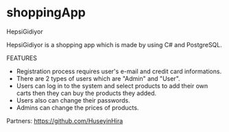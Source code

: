 # shoppingApp

HepsiGidiyor

HepsiGidiyor is a shopping app which is made by using C# and PostgreSQL.

FEATURES
- Registration process requires user's e-mail and credit card informations.
- There are 2 types of users which are "Admin" and "User".
- Users can log in to the system and select products to add their own carts then they can buy the products they added.
- Users also can change their passwords.
- Admins can change the prices of products.

Partners:
https://github.com/HuseyinHira


